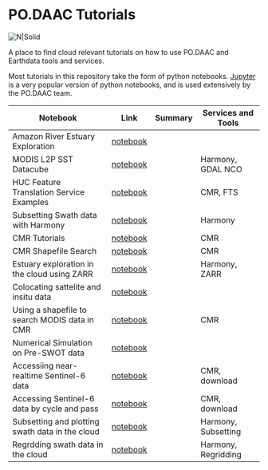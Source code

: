 # PO.DAAC Tutorials

![N|Solid](https://podaac.jpl.nasa.gov/sites/default/files/image/custom_thumbs/podaac_logo.png)


A place to find cloud relevant tutorials on how to use PO.DAAC and Earthdata tools and services.

Most tutorials in this repository take the form of python notebooks. [Jupyter](https://jupyter.org/) is a very popular version of python notebooks, and is used extensively by the PO.DAAC team.

| Notebook| Link | Summary | Services and Tools |
|----|-----| ----| ----|
|Amazon River Estuary Exploration|[notebook](./notebooks/AmazonRiver_Estuary_Exploration.ipynb)|||
|MODIS L2P SST Datacube|[notebook](./notebooks/MODIS_L2P_SST_DataCube.ipynb)||Harmony, GDAL NCO|
|HUC Feature Translation Service Examples|[notebook](./notebooks/HUC%20Feature%20Translation%20Service%20Examples.ipynb)||CMR, FTS|
|Subsetting Swath data with Harmony |[notebook](./notebooks/harmony%20subsetting/Harmony%20L2%20Subsetter.ipynb)||Harmony|
|CMR Tutorials|[notebook](./notebooks/podaac_cmr_tutorial.ipynb)||CMR|
|CMR Shapefile Search|[notebook](./notebooks/Podaac_CMR_Shapefile_Search.ipynb)||CMR|
|Estuary exploration in the cloud using ZARR|[notebook](./notebooks/SWOT-EA-2021/Estuary_explore_inCloud_zarr.ipynb)||Harmony, ZARR|
|Colocating sattelite and insitu data|[notebook](./notebooks/SWOT-EA-2021/Colocate_satellite_insitu_ocean.ipynb)|||
|Using a shapefile to search MODIS data in CMR|[notebook](./notebooks/PODAAC_CMR_Shapefile_Search_MODIS_UAT.ipynb)||CMR|
|Numerical Simulation on Pre-SWOT data|[notebook](./notebooks/Pre-SWOT_Numerical_Simulation_Demo.ipynb)|||
|Accessiing near-realtime Sentinel-6 data|[notebook](./notebooks/sentinel-6/Access_Sentinel6_NRT.ipynb)||CMR, download|
|Accessing Sentinel-6 data by cycle and pass|[notebook](./notebooks/sentinel-6/Access_Sentinel6_By_CyclePass.ipynb)||CMR, download|
|Subsetting and plotting swath data in the cloud|[notebook](./notebooks/Cloud%20L2SS%20subset%20and%20plot%20-%20JH.ipynb)||Harmony, Subsetting|
|Regrdding swath data in the cloud|[notebook](./notebooks/l2-regridding/reprojection%20notebook.ipynb)||Harmony, Regridding|
